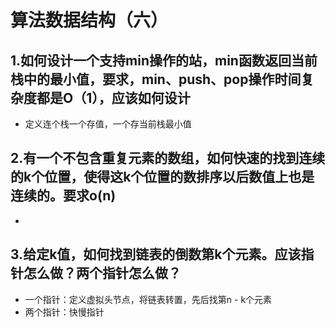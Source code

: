 # 算法数据结构（六）

## 1.如何设计一个支持min操作的站，min函数返回当前栈中的最小值，要求，min、push、pop操作时间复杂度都是O（1），应该如何设计

* 定义连个栈一个存值，一个存当前栈最小值

## 2.有一个不包含重复元素的数组，如何快速的找到连续的k个位置，使得这k个位置的数排序以后数值上也是连续的。要求o(n)

* 

## 3.给定k值，如何找到链表的倒数第k个元素。应该指针怎么做？两个指针怎么做？

* 一个指针：定义虚拟头节点，将链表转置，先后找第n - k个元素
* 两个指针：快慢指针